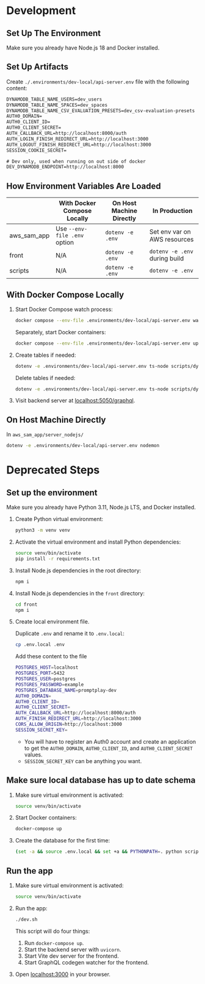 # Development

## Set Up The Environment

Make sure you already have Node.js 18 and Docker installed.

## Set Up Artifacts

Create `./.environments/dev-local/api-server.env` file with the following content:

```txt
DYNAMODB_TABLE_NAME_USERS=dev_users
DYNAMODB_TABLE_NAME_SPACES=dev_spaces
DYNAMODB_TABLE_NAME_CSV_EVALUATION_PRESETS=dev_csv-evaluation-presets
AUTH0_DOMAIN=
AUTH0_CLIENT_ID=
AUTH0_CLIENT_SECRET=
AUTH_CALLBACK_URL=http://localhost:8000/auth
AUTH_LOGIN_FINISH_REDIRECT_URL=http://localhost:3000
AUTH_LOGOUT_FINISH_REDIRECT_URL=http://localhost:3000
SESSION_COOKIE_SECRET=

# Dev only, used when running on out side of docker
DEV_DYNAMODB_ENDPOINT=http://localhost:8000
```

## How Environment Variables Are Loaded

|             | With Docker Compose Locally  | On Host Machine Directly | In Production                 |
| ----------- | ---------------------------- | ------------------------ | ----------------------------- |
| aws_sam_app | Use `--env-file .env` option | `dotenv -e .env`         | Set env var on AWS resources  |
| front       | N/A                          | `dotenv -e .env`         | `dotenv -e .env` during build |
| scripts     | N/A                          | `dotenv -e .env`         | `dotenv -e .env`              |

## With Docker Compose Locally

1. Start Docker Compose watch process:

   ```sh
   docker compose --env-file .environments/dev-local/api-server.env watch --no-up
   ```

   Separately, start Docker containers:

   ```sh
   docker compose --env-file .environments/dev-local/api-server.env up
   ```

2. Create tables if needed:

   ```sh
   dotenv -e .environments/dev-local/api-server.env ts-node scripts/dynamodb/create-tables.ts
   ```

   Delete tables if needed:

   ```sh
   dotenv -e .environments/dev-local/api-server.env ts-node scripts/dynamodb/delete-tables.ts
   ```

3. Visit backend server at [localhost:5050/graphql](http://localhost:5050/graphql).

## On Host Machine Directly

In `aws_sam_app/server_nodejs/`

```sh
dotenv -e .environments/dev-local/api-server.env nodemon
```

# Deprecated Steps

## Set up the environment

Make sure you already have Python 3.11, Node.js LTS, and Docker installed.

1.  Create Python virtual environment:
    ```sh
    python3 -m venv venv
    ```
2.  Activate the virtual environment and install Python dependencies:
    ```sh
    source venv/bin/activate
    pip install -r requirements.txt
    ```
3.  Install Node.js dependencies in the root directory:
    ```sh
    npm i
    ```
4.  Install Node.js dependencies in the `front` directory:
    ```sh
    cd front
    npm i
    ```
5.  Create local environment file.

    Duplicate `.env` and rename it to `.env.local`:

    ```sh
    cp .env.local .env
    ```

    Add these content to the file

    ```sh
    POSTGRES_HOST=localhost
    POSTGRES_PORT=5432
    POSTGRES_USER=postgres
    POSTGRES_PASSWORD=example
    POSTGRES_DATABASE_NAME=promptplay-dev
    AUTH0_DOMAIN=
    AUTH0_CLIENT_ID=
    AUTH0_CLIENT_SECRET=
    AUTH_CALLBACK_URL=http://localhost:8000/auth
    AUTH_FINISH_REDIRECT_URL=http://localhost:3000
    CORS_ALLOW_ORIGIN=http://localhost:3000
    SESSION_SECRET_KEY=
    ```

    - You will have to register an Auth0 account and create an application to get the `AUTH0_DOMAIN`, `AUTH0_CLIENT_ID`, and `AUTH0_CLIENT_SECRET` values.
    - `SESSION_SECRET_KEY` can be anything you want.

## Make sure local database has up to date schema

1. Make sure virtual environment is activated:
   ```sh
   source venv/bin/activate
   ```
2. Start Docker containers:
   ```sh
   docker-compose up
   ```
3. Create the database for the first time:
   ```sh
   (set -a && source .env.local && set +a && PYTHONPATH=. python scripts/create_database.py)
   ```

## Run the app

1. Make sure virtual environment is activated:
   ```sh
   source venv/bin/activate
   ```
2. Run the app:

   ```sh
   ./dev.sh
   ```

   This script will do four things:

   1. Run `docker-compose up`.
   2. Start the backend server with `uvicorn`.
   3. Start Vite dev server for the frontend.
   4. Start GraphQL codegen watcher for the frontend.

3. Open [localhost:3000](http://localhost:3000) in your browser.
